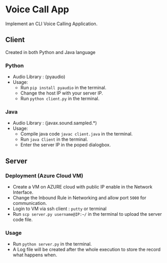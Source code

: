 # Voice Call App
Implement an CLI Voice Calling Application.

## Client
Created in both Python and Java language

### Python
- Audio Library : (pyaudio)
- Usage:
  - Run `pip install pyaudio` in the terminal.
  - Change the host IP with your server IP.
  - Run `python client.py` in the terminal.

### Java
- Audio Library : (javax.sound.sampled.*)
- Usage:
  - Compile java code `javac client.java` in the terminal.
  - Run `java Client` in the terminal.
  - Enter the server IP in the poped dialogbox.

## Server

### Deployment (Azure Cloud VM)
- Create a VM on AZURE cloud with public IP enable in the Network Interface.
- Change the Inbound Rule in Networking and allow port `5000` for communication.
- Login to VM via ssh client : `putty` or terminal
- Run `scp server.py username@IP:~/` in the terminal to upload the server code file.

### Usage
- Run `python server.py` in the terminal.
- A Log file will be created after the whole execution to store the record what happens when.
